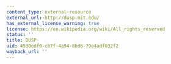```yaml
---
content_type: external-resource
external_url: http://dusp.mit.edu/
has_external_license_warning: true
license: https://en.wikipedia.org/wiki/All_rights_reserved
status: ''
title: DUSP
uid: 4930edf0-cb7f-4a94-8bd6-79e4adf032f2
wayback_url: ''
---
```


